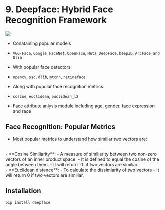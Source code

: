 # 9. Deepface: Hybrid Face Recognition Framework
![](https://raw.githubusercontent.com/serengil/deepface/master/icon/deepface-icon-labeled.png)

- Conataining popular models
- `VGG-Face`, `Google FaceNet`, `OpenFace`, `Meta DeepFace`, `DeepID`, `ArcFace and Dlib`

- With popular face detectors:
- `opencv`, `ssd`, `dlib`, `mtcnn`, `retinaface`

- Along with popular face recognition metrics:
- `cosine`, `euclidean`, `euclidean_l2`

- Face attribute anlysis module including age, gender, face expression and race

## Face Recognition: Popular Metrics

- Most popular metrics to understand how similiar two vectors are:
</br>
- **Cosine Similiarity**:
  - A measure of similiarity between two non-zero vectors of an inner product space.
  - It is defined to equal the cosine of the angle between them.
  - It will return `0` if two vectors are similiar.
</br>
- **Euclidean distance**:
  - To calculate the dissimiarity of two vectors
  - It will return 0 if two vectors are similiar.

## Installation
`pip install deepface`
